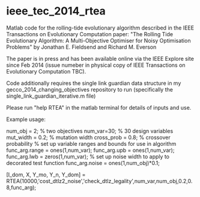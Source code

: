 ieee_tec_2014_rtea
==================

Matlab code for the rolling-tide evolutionary algorithm described in the IEEE Transactions on Evolutionary Computation paper: 
"The Rolling Tide Evolutionary Algorithm:  A Multi-Objective Optimiser for Noisy Optimisation Problems" 
by Jonathan E. Fieldsend and Richard M. Everson

The paper is in press and has been available online via the IEEE Explore site since Feb 2014 (issue numeber in physical copy of IEEE Transactions on Evolutionary Computation TBC).

Code additionally requires the single link guardian data structure in my gecco_2014_changing_objectives repository to run (specifically the single_link_guardian_iterative.m file)

Please run "help RTEA" in the matlab terminal for details of inputs and use.

Example usage:

num_obj = 2; % two objectives
num_var=30; % 30 design variables
mut_width = 0.2; % mutation width
cross_prob = 0.8; % crossover probability
% set up variable ranges and bounds for use in algorithm
func_arg.range = ones(1,num_var);
func_arg.upb = ones(1,num_var);
func_arg.lwb = zeros(1,num_var);
% set up noise width to apply to decorated test function
func_arg.noise = ones(1,num_obj)*0.1;

[I_dom, X, Y_mo, Y_n, Y_dom] = RTEA(10000,'cost_dtlz2_noise','check_dtlz_legality',num_var,num_obj,0.2,0.8,func_arg);
